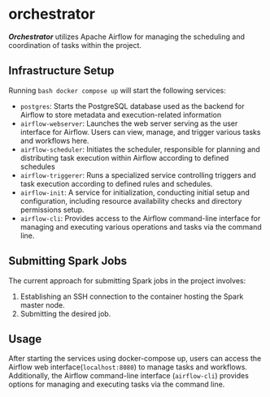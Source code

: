 # orchestrator

***Orchestrator*** utilizes Apache Airflow for managing the scheduling and coordination of tasks within the project.

## Infrastructure Setup
Running ```bash docker compose up``` will start the following services:
 - `postgres`: Starts the PostgreSQL database used as the backend for Airflow to store metadata and execution-related information
 - `airflow-webserver`: Launches the web server serving as the user interface for Airflow. Users can view, manage, and trigger various tasks and workflows here.
 - `airflow-scheduler`: Initiates the scheduler, responsible for planning and distributing task execution within Airflow according to defined schedules
 - `airflow-triggerer`: Runs a specialized service controlling triggers and task execution according to defined rules and schedules.
 - `airflow-init`: A service for initialization, conducting initial setup and configuration, including resource availability checks and directory permissions setup.
 - `airflow-cli`: Provides access to the Airflow command-line interface for managing and executing various operations and tasks via the command line.


## Submitting Spark Jobs

The current approach for submitting Spark jobs in the project involves:
1. Establishing an SSH connection to the container hosting the Spark master node.
2. Submitting the desired job.


## Usage
After starting the services using docker-compose up, users can access the Airflow web interface(`localhost:8080`) to manage tasks and workflows. Additionally, the Airflow command-line interface (`airflow-cli`) provides options for managing and executing tasks via the command line.

